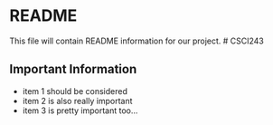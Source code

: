 # README

This file will contain README information for our project. # CSCI243

## Important Information

* item 1 should be considered 
* item 2 is also really important
* item 3 is pretty important too...